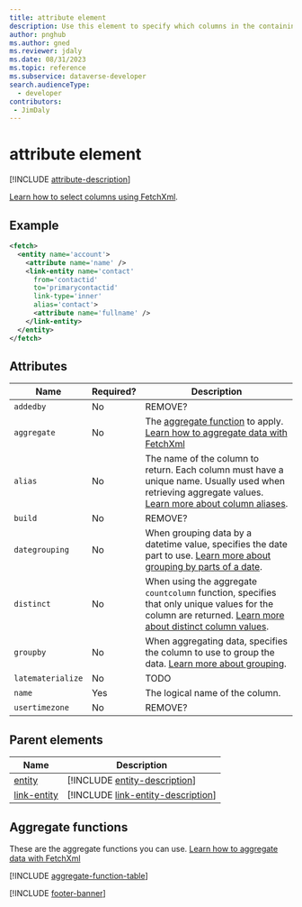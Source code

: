 ```yaml
---
title: attribute element
description: Use this element to specify which columns in the containing entity or link-entity element should be returned.
author: pnghub
ms.author: gned
ms.reviewer: jdaly
ms.date: 08/31/2023
ms.topic: reference
ms.subservice: dataverse-developer
search.audienceType: 
  - developer
contributors:
 - JimDaly
---
```

# attribute element

[!INCLUDE [attribute-description](includes/attribute-description.md)]

[Learn how to select columns using FetchXml](../select-columns.md).

## Example

```xml
<fetch>
  <entity name='account'>
    <attribute name='name' />
    <link-entity name='contact'
      from='contactid'
      to='primarycontactid'
      link-type='inner'
      alias='contact'>
      <attribute name='fullname' />
    </link-entity>
  </entity>
</fetch>
```

## Attributes

|Name|Required?|Description|
|---------|---------|---------|
|`addedby`|No|REMOVE?|
|`aggregate`|No|The [aggregate function](#aggregate-functions) to apply. [Learn how to aggregate data with FetchXml](../aggregate-data.md)|
|`alias`|No|The name of the column to return. Each column must have a unique name. Usually used when retrieving aggregate values. [Learn more about column aliases](../select-columns.md#column-aliases).|
|`build`|No|REMOVE?|
|`dategrouping`|No|When grouping data by a datetime value, specifies the date part to use. [Learn more about grouping by parts of a date](../aggregate-data.md#grouping-by-parts-of-a-date).|
|`distinct`|No|When using the aggregate `countcolumn` function, specifies that only unique values for the column are returned. [Learn more about distinct column values](../aggregate-data.md#distinct-column-values).|
|`groupby`|No|When aggregating data, specifies the column to use to group the data. [Learn more about grouping](../aggregate-data.md#grouping).|
|`latematerialize`|No|TODO|
|`name`|Yes|The logical name of the column.|
|`usertimezone`|No|REMOVE?|


## Parent elements

|Name|Description|
|---------|---------|
|[entity](entity.md)|[!INCLUDE [entity-description](includes/entity-description.md)]|
|[link-entity](link-entity.md)|[!INCLUDE [link-entity-description](includes/link-entity-description.md)]|


## Aggregate functions

These are the aggregate functions you can use. [Learn how to aggregate data with FetchXml](../aggregate-data.md)

[!INCLUDE [aggregate-function-table](includes/aggregate-function-table.md)]



[!INCLUDE [footer-banner](../../../../includes/footer-banner.md)]